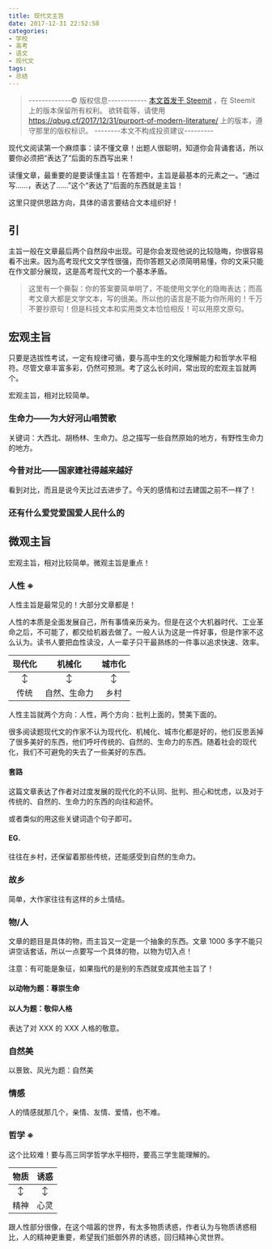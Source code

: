 ```yaml
---
title: 现代文主旨
date: 2017-12-31 22:52:58
categories:
- 学校
- 高考
- 语文
- 现代文
tags:
- 总结
---
```


> -------------© 版权信息------------
> [本文首发于 Steemit](https://steemit.com/cn/@quantum-bug/purport-of-modern-literature) ，在 Steemit 上的版本保留所有权利。
> 欲转载等，请使用 https://qbug.cf/2017/12/31/purport-of-modern-literature/ 上的版本，遵守那里的版权标识。
> --------本文不构成投资建议---------

现代文阅读第一个麻烦事：读不懂文章！出题人很聪明，知道你会背诵套话，所以要你必须把“表达了”后面的东西写出来！

读懂文章，最重要的是要读懂主旨！在答题中，主旨是最基本的元素之一。“通过写……，表达了……”这个“表达了”后面的东西就是主旨！

这里只提供思路方向，具体的语言要结合文本组织好！

<!-- more -->

## 引

主旨一般在文章最后两个自然段中出现。可是你会发现他说的比较隐晦，你很容易看不出来。因为高考现代文文学性很强，而你答题又必须简明易懂，你的文采只能在作文部分展现，这是高考现代文的一个基本矛盾。

> 这里有一个撕裂：你的答案要简单明了，不能使用文学化的隐晦表达；而高考文章大都是文学文本，写的很美。所以他的语言是不能为你所用的！千万不要抄原句！但是科技文本和实用类文本恰恰相反！可以用原文原句。

## 宏观主旨

只要是选拔性考试，一定有规律可循，要与高中生的文化理解能力和哲学水平相符。尽管文章丰富多彩，仍然可预测。考了这么长时间，常出现的宏观主旨就两个。

宏观主旨，相对比较简单。

### 生命力——为大好河山唱赞歌

关键词：大西北、胡杨林、生命力。总之描写一些自然原始的地方，有野性生命力的地方。

### 今昔对比——国家建社得越来越好

看到对比，而且是说今天比过去进步了。今天的感情和过去建国之前不一样了！

### 还有什么爱党爱国爱人民什么的

## 微观主旨

宏观主旨，相对比较简单。微观主旨是重点！

### 人性 ※

人性主旨是最常见的！大部分文章都是！

人性的本质是全面发展自己，所有事情亲历亲为。但是在这个大机器时代、工业革命之后，不可能了，都交给机器去做了。一般人认为这是一件好事，但是作家不这么认为。读书人要把血性读没，人一辈子只干最熟练的一件事以追求快速、效率。

| 现代化 | 机械化 | 城市化 |
|:---:|:---:|:---:|
| ↕ | ↕ | ↕ |
| 传统 | 自然、生命力 | 乡村 |

人性主旨就两个方向：人性，两个方向：批判上面的，赞美下面的。

很多阅读题现代文的作家不认为现代化、机械化、城市化都是好的，他们反思丢掉了很多美好的东西，他们呼吁传统的、自然的、生命力的东西。随着社会的现代化，我们不可避免的失去了一些美好的东西。

#### 套路

这篇文章表达了作者对过度发展的现代化的不认同、批判、担心和忧虑，以及对于传统的、自然的、生命力的东西的向往和追怀。

或者类似的用这些关键词造个句子即可。

#### EG.

往往在乡村，还保留着那些传统，还能感受到自然的生命力。

### 故乡

简单，大作家往往有这样的乡土情结。

### 物/人

文章的题目是具体的物，而主旨又一定是一个抽象的东西。文章 1000 多字不能只讲空话套话，所以一点要写一个具体的物，以物为切入点！

注意：有可能是象征，如果指代的是别的东西就变成其他主旨了！

#### 以动物为题：尊崇生命

#### 以人为题：敬仰人格

表达了对 XXX 的 XXX 人格的敬意。

### 自然美

以景致、风光为题：自然美

### 情感

人的情感就那几个，亲情、友情、爱情，也不难。

### 哲学 ※

这个比较难！要与高三同学哲学水平相符，要高三学生能理解的。

| 物质 | 诱惑 |
|:---:|:---:|
| ↕ | ↕ |
| 精神 | 心灵 |

跟人性部分很像，在这个喧嚣的世界，有太多物质诱惑，作者认为与物质诱惑相比，人的精神更重要，希望我们抵御外界的诱惑，回归精神心灵世界。

